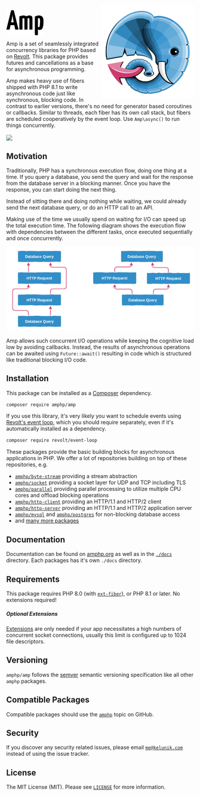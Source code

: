 <a href="https://amphp.org/">
  <img src="https://github.com/amphp/logo/blob/master/repos/amp-logo-with-margin.png?raw=true" width="250" align="right" alt="Amp Logo">
</a>

<a href="https://amphp.org/"><img alt="Amp" src="https://github.com/amphp/logo/blob/master/repos/amp-text.png?raw=true" width="100" valign="middle"></a>

Amp is a set of seamlessly integrated concurrency libraries for PHP based on [Revolt](https://revolt.run/). This package
provides futures and cancellations as a base for asynchronous programming.

Amp makes heavy use of fibers shipped with PHP 8.1 to write asynchronous code just like synchronous, blocking code. In
contrast to earlier versions, there's no need for generator based coroutines or callbacks. Similar to threads, each
fiber has its own call stack, but fibers are scheduled cooperatively by the event loop. Use `Amp\async()` to run things
concurrently.

<a href="blob/master/LICENSE"><img src="https://img.shields.io/badge/license-MIT-blue.svg?style=flat-square" valign="middle"></a>

## Motivation

Traditionally, PHP has a synchronous execution flow, doing one thing at a time. If you query a database, you send the
query and wait for the response from the database server in a blocking manner. Once you have the response, you can start
doing the next thing.

Instead of sitting there and doing nothing while waiting, we could already send the next database query, or do an HTTP
call to an API.

Making use of the time we usually spend on waiting for I/O can speed up the total execution time. The following diagram
shows the execution flow with dependencies between the different tasks, once executed sequentially and once
concurrently.

![](docs/images/sequential-vs-concurrent.png)

Amp allows such concurrent I/O operations while keeping the cognitive load low by avoiding callbacks. Instead, the
results of asynchronous operations can be awaited using `Future::await()` resulting in code which is structured like
traditional blocking I/O code.

## Installation

This package can be installed as a [Composer](https://getcomposer.org/) dependency.

```bash
composer require amphp/amp
```

If you use this library, it's very likely you want to schedule events using [Revolt's event loop](https://revolt.run),
which you should require separately, even if it's automatically installed as a dependency.

```bash
composer require revolt/event-loop
```

These packages provide the basic building blocks for asynchronous applications in PHP. We offer a lot of repositories
building on top of these repositories, e.g.

- [`amphp/byte-stream`](https://github.com/amphp/byte-stream) providing a stream abstraction
- [`amphp/socket`](https://github.com/amphp/socket) providing a socket layer for UDP and TCP including TLS
- [`amphp/parallel`](https://github.com/amphp/parallel) providing parallel processing to utilize multiple CPU cores and
  offload blocking operations
- [`amphp/http-client`](https://github.com/amphp/http-client) providing an HTTP/1.1 and HTTP/2 client
- [`amphp/http-server`](https://github.com/amphp/http-server) providing an HTTP/1.1 and HTTP/2 application server
- [`amphp/mysql`](https://github.com/amphp/mysql) and [`amphp/postgres`](https://github.com/amphp/postgres) for
  non-blocking database access
- and [many more packages](https://github.com/amphp?type=source)

## Documentation

Documentation can be found on [amphp.org](https://amphp.org/) as well as in the [`./docs`](./docs) directory. Each
packages has it's own `./docs` directory.

## Requirements

This package requires PHP 8.0 (with [`ext-fiber`](https://github.com/amphp/ext-fiber)), or PHP 8.1 or later. No
extensions required!

##### Optional Extensions

[Extensions](https://revolt.run/extensions) are only needed if your app necessitates a high numbers of concurrent socket
connections, usually this limit is configured up to 1024 file descriptors.

## Versioning

`amphp/amp` follows the [semver](http://semver.org/) semantic versioning specification like all other `amphp` packages.

## Compatible Packages

Compatible packages should use the [`amphp`](https://github.com/search?utf8=%E2%9C%93&q=topic%3Aamphp) topic on GitHub.

## Security

If you discover any security related issues, please email [`me@kelunik.com`](mailto:me@kelunik.com) instead of using the
issue tracker.

## License

The MIT License (MIT). Please see [`LICENSE`](./LICENSE) for more information.
